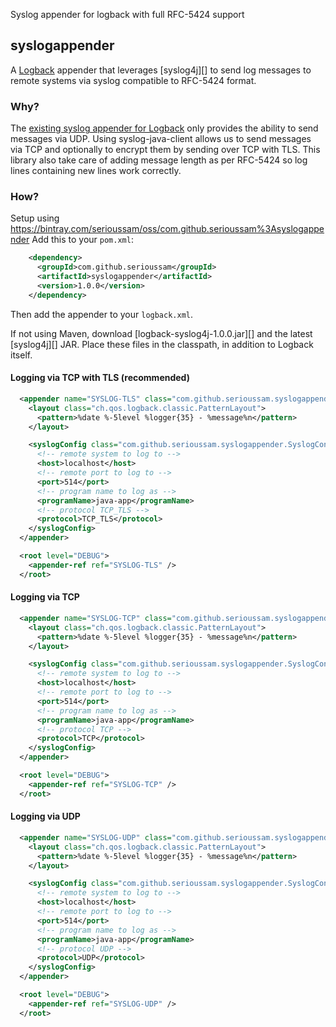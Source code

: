 Syslog appender for logback with full RFC-5424 support


## syslogappender

A [Logback][] appender that leverages [syslog4j][] to send log messages to
remote systems via syslog compatible to RFC-5424 format.

### Why?

The [existing syslog appender for Logback][logback-syslog-appender] only
provides the ability to send messages via UDP. Using syslog-java-client allows us to
send messages via TCP and optionally to encrypt them by sending over TCP with
TLS. This library also take care of adding message length as per RFC-5424 so log lines containing
new lines work correctly.

### How?

Setup using https://bintray.com/serioussam/oss/com.github.serioussam%3Asyslogappender
Add this to your `pom.xml`:

``` xml
    <dependency>
      <groupId>com.github.serioussam</groupId>
      <artifactId>syslogappender</artifactId>
      <version>1.0.0</version>
    </dependency>
```

Then add the appender to your `logback.xml`.

If not using Maven, download [logback-syslog4j-1.0.0.jar][] and the latest
[syslog4j][] JAR.  Place these files in the classpath, in addition to Logback
itself.

#### Logging via TCP with TLS (recommended)

``` xml
  <appender name="SYSLOG-TLS" class="com.github.serioussam.syslogappender.SyslogAppender">
    <layout class="ch.qos.logback.classic.PatternLayout">
      <pattern>%date %-5level %logger{35} - %message%n</pattern>
    </layout>

    <syslogConfig class="com.github.serioussam.syslogappender.SyslogConfig">
      <!-- remote system to log to -->
      <host>localhost</host>
      <!-- remote port to log to -->
      <port>514</port>
      <!-- program name to log as -->
      <programName>java-app</programName>
      <!-- protocol TCP_TLS -->
      <protocol>TCP_TLS</protocol>
    </syslogConfig>
  </appender> 

  <root level="DEBUG">
    <appender-ref ref="SYSLOG-TLS" />
  </root>
```

#### Logging via TCP

``` xml
  <appender name="SYSLOG-TCP" class="com.github.serioussam.syslogappender.SyslogAppender">
    <layout class="ch.qos.logback.classic.PatternLayout">
      <pattern>%date %-5level %logger{35} - %message%n</pattern>
    </layout>

    <syslogConfig class="com.github.serioussam.syslogappender.SyslogConfig">
      <!-- remote system to log to -->
      <host>localhost</host>
      <!-- remote port to log to -->
      <port>514</port>
      <!-- program name to log as -->
      <programName>java-app</programName>
      <!-- protocol TCP -->
      <protocol>TCP</protocol>
    </syslogConfig>
  </appender> 

  <root level="DEBUG">
    <appender-ref ref="SYSLOG-TCP" />
  </root>
```

#### Logging via UDP

``` xml
  <appender name="SYSLOG-UDP" class="com.github.serioussam.syslogappender.SyslogAppender">
    <layout class="ch.qos.logback.classic.PatternLayout">
      <pattern>%date %-5level %logger{35} - %message%n</pattern>
    </layout>

    <syslogConfig class="com.github.serioussam.syslogappender.SyslogConfig">
      <!-- remote system to log to -->
      <host>localhost</host>
      <!-- remote port to log to -->
      <port>514</port>
      <!-- program name to log as -->
      <programName>java-app</programName>
      <!-- protocol UDP -->
      <protocol>UDP</protocol>
    </syslogConfig>
  </appender> 

  <root level="DEBUG">
    <appender-ref ref="SYSLOG-UDP" />
  </root>
```


[Logback]: http://logback.qos.ch/
[syslog-java-client]: https://github.com/CloudBees-community/syslog-java-client
[logback-syslog-appender]: http://logback.qos.ch/manual/appenders.html#SyslogAppender
[RFC-5424]: https://tools.ietf.org/html/rfc5424

